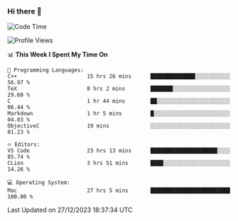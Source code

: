 ### Hi there 👋

<!--START_SECTION:waka-->
![Code Time](http://img.shields.io/badge/Code%20Time-219%20hrs%2018%20mins-blue)

![Profile Views](http://img.shields.io/badge/Profile%20Views-3-blue)

📊 **This Week I Spent My Time On** 

```text
💬 Programming Languages: 
C++                      15 hrs 26 mins      ██████████████░░░░░░░░░░░   56.97 % 
TeX                      8 hrs 2 mins        ███████░░░░░░░░░░░░░░░░░░   29.68 % 
C                        1 hr 44 mins        ██░░░░░░░░░░░░░░░░░░░░░░░   06.44 % 
Markdown                 1 hr 5 mins         █░░░░░░░░░░░░░░░░░░░░░░░░   04.03 % 
ObjectiveC               19 mins             ░░░░░░░░░░░░░░░░░░░░░░░░░   01.23 % 

🔥 Editors: 
VS Code                  23 hrs 13 mins      █████████████████████░░░░   85.74 % 
CLion                    3 hrs 51 mins       ████░░░░░░░░░░░░░░░░░░░░░   14.26 % 

💻 Operating System: 
Mac                      27 hrs 5 mins       █████████████████████████   100.00 % 
```


 Last Updated on 27/12/2023 18:37:34 UTC
<!--END_SECTION:waka-->

<!--
**JackeyHua-SJTU/JackeyHua-SJTU** is a ✨ _special_ ✨ repository because its `README.md` (this file) appears on your GitHub profile.

Here are some ideas to get you started:

- 🔭 I’m currently working on ...
- 🌱 I’m currently learning ...
- 👯 I’m looking to collaborate on ...
- 🤔 I’m looking for help with ...
- 💬 Ask me about ...
- 📫 How to reach me: ...
- 😄 Pronouns: ...
- ⚡ Fun fact: ...
-->
